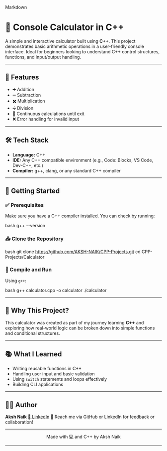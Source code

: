 Markdown
# 🧮 Console Calculator in C++

A simple and interactive calculator built using **C++**. This project demonstrates basic arithmetic operations in a user-friendly console interface. Ideal for beginners looking to understand C++ control structures, functions, and input/output handling.

---

## 📌 Features

- ➕ Addition  
- ➖ Subtraction  
- ✖️ Multiplication  
- ➗ Division  
- 🔁 Continuous calculations until exit  
- ❌ Error handling for invalid input

---

## 🛠 Tech Stack

- **Language:** C++
- **IDE:** Any C++ compatible environment (e.g., Code::Blocks, VS Code, Dev-C++, etc.)
- **Compiler:** g++, clang, or any standard C++ compiler

---

## 🚀 Getting Started

### ✅ Prerequisites

Make sure you have a C++ compiler installed. You can check by running:

bash
g++ --version


### 📥 Clone the Repository

bash
git clone https://github.com/AKSH-NAIK/CPP-Projects.git
cd CPP-Projects/Calculator


### 🧪 Compile and Run

Using `g++`:

bash
g++ calculator.cpp -o calculator
./calculator


---



## 🤔 Why This Project?

This calculator was created as part of my journey learning **C++** and exploring how real-world logic can be broken down into simple functions and conditional structures.

---

## 📚 What I Learned

* Writing reusable functions in C++
* Handling user input and basic validation
* Using `switch` statements and loops effectively
* Building CLI applications

---


## 🙋‍♂️ Author

**Aksh Naik**
[🔗 LinkedIn](https://www.linkedin.com/in/akshnaik/)
📧 Reach me via GitHub or LinkedIn for feedback or collaboration!

---



<p align="center">
  Made with 💻 and C++ by Aksh Naik
</p>


---
